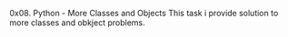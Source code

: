 0x08. Python - More Classes and Objects
This task i provide solution to more classes and obkject problems.